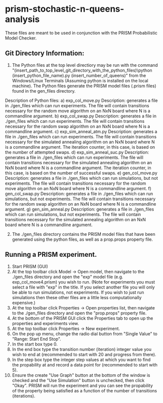 # prism-stochastic-n-queens-analysis
These files are meant to be used in conjunction with the PRISM Probabilistic Model Checker.

## Git Directory Information:
1) The Python files at the top level directiory may be run with the command "(insert_path_to_top_level_git_directory_with_the_python_files)\python (insert_python_file_name).py (insert_number_of_queens)" from the Windows/Linux Terminals (Assuming python is installed on the local machine). The Python files generate the PRISM model files (.prism files) found in the gen_files directory.

Description of Python files:
a) exp_col_move.py
    Description: generates a file in ./gen_files which can run experiments. The file will contain transitions necessary for the random move algorithm on an NxN board where N is a commandline argument.
b) exp_col_swap.py
    Description: generates a file in ./gen_files which can run experiments. The file will contain transitions necessary for the random swap algorithm on an NxN board where N is a commandline argument.
c) exp_sim_anneal_atm.py
    Description: generates a file in ./gen_files which can run experiments. The file will contain transitions necessary for the simulated annealing algorithm on an NxN board where N is a commandline argument. The iteration counter, in this case, is based on the number of attempted swaps. 
d) exp_sim_anneal_suc.py
    Description: generates a file in ./gen_files which can run experiments. The file will contain transitions necessary for the simulated annealing algorithm on an NxN board where N is a commandline argument. The iteration counter, in this case, is based on the number of successful swaps. 
e) gen_col_move.py
    Description: generates a file in ./gen_files which can run simulations, but not experiments. The file will contain transitions necessary for the random move algorithm on an NxN board where N is a commandline argument.
f) gen_col_swap.py
    Description: generates a file in ./gen_files which can run simulations, but not experiments. The file will contain transitions necessary for the random swap algorithm on an NxN board where N is a commandline argument.
g) gen_sim_anneal.py
    Description: generates a file in ./gen_files which can run simulations, but not experiments. The file will contain transitions necessary for the simulated annealing algorithm on an NxN board where N is a commandline argument.

2) The ./gen_files directory contains the PRISM model files that have been generated using the python files, as well as a prop.props property file.

## Running a PRISM experiment.
1) Start PRISM (GUI)
2) At the top toolbar click Model -> Open model, then navigate to the ./gen_files directory and open the "exp" model file (e.g. exp_col_move4.prism) you wish to run. (Note for experiments you must select a file with "exp" in the title. If you select another file you will only be able to run simulations, not experiments. If you wish to just run simulations then these other files are a little less computationally expensive.)
3) At the top toolbar click Properties -> Open properties list, then navigate to the ./gen_files directory and open the "prop.props" property file.
4) At the bottom of the PRISM GUI click the Properties tab to open up the properties and experiments view.
4) At the top toolbar click Properties -> New experiment. 
5) On the pop up menu, change the radio dial button from "Single Value" to "Range: Start End Stop".
6) In the start box type 0.
7) In the end box type the transition number (iteration) integer value you wish to end at (recommended to start with 20 and progress from there).
8) In the step box type the integer step values at which you want to find the propability at and record a data point for (recommended to start with 5). 
9) Ensure the create "Use Graph" button at the bottom of the window is checked and the "Use Simulation" button is unchecked, then click "Okay". PRISM will run the experiment and you can see the propability of the property being satisfied as a function of the number of transitions (iterations).